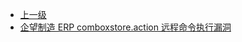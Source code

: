 * [上一级](docs/wy876_poc/)
* [企望制造 ERP comboxstore.action 远程命令执行漏洞](docs/wy876_poc/%E4%BC%81%E6%9C%9B%E5%88%B6%E9%80%A0%20ERP/%E4%BC%81%E6%9C%9B%E5%88%B6%E9%80%A0%20ERP%20comboxstore.action%20%E8%BF%9C%E7%A8%8B%E5%91%BD%E4%BB%A4%E6%89%A7%E8%A1%8C%E6%BC%8F%E6%B4%9E.md)
